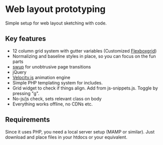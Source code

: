 # Web layout prototyping
Simple setup for web layout sketching with code.

## Key features
* 12 column grid system with gutter variables (Customized [Flexboxgrid](https://github.com/kristoferjoseph/flexboxgrid))
* Normalizing and baseline styles in place, so you can focus on the fun parts
* [swup](https://github.com/swup/swup) for unobtrusive page transitions
* jQuery
* [Velocity.js](http://velocityjs.org/) animation engine
* Simple PHP templating system for includes.
* Grid widget to check if things align. Add from js-snippets.js. Toggle by pressing "g".
* No-js/js check, sets relevant class on body
* Everything works offline, no CDNs etc.

## Requirements
Since it uses PHP, you need a local server setup (MAMP or similar). Just download and place files in your htdocs or your equivalent.